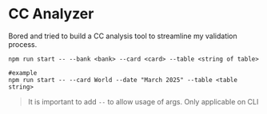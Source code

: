 # CC Analyzer

Bored and tried to build a CC analysis tool to streamline my validation process.

```
npm run start -- --bank <bank> --card <card> --table <string of table>

#example
npm run start -- --card World --date "March 2025" --table <table string>
```

> It is important to add `--` to allow usage of args. Only applicable on CLI